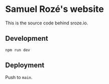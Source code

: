 # Samuel Rozé's website

This is the source code behind sroze.io.

## Development

```
npm run dev
```

## Deployment

Push to `main`.
